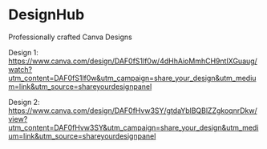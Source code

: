 # DesignHub

Professionally crafted Canva Designs 

Design 1: https://www.canva.com/design/DAF0fS1lf0w/4dHhAioMmhCH9ntIXGuaug/watch?utm_content=DAF0fS1lf0w&utm_campaign=share_your_design&utm_medium=link&utm_source=shareyourdesignpanel

Design 2: https://www.canva.com/design/DAF0fHvw3SY/gtdaYblBQBlZZgkoqnrDkw/view?utm_content=DAF0fHvw3SY&utm_campaign=share_your_design&utm_medium=link&utm_source=shareyourdesignpanel
